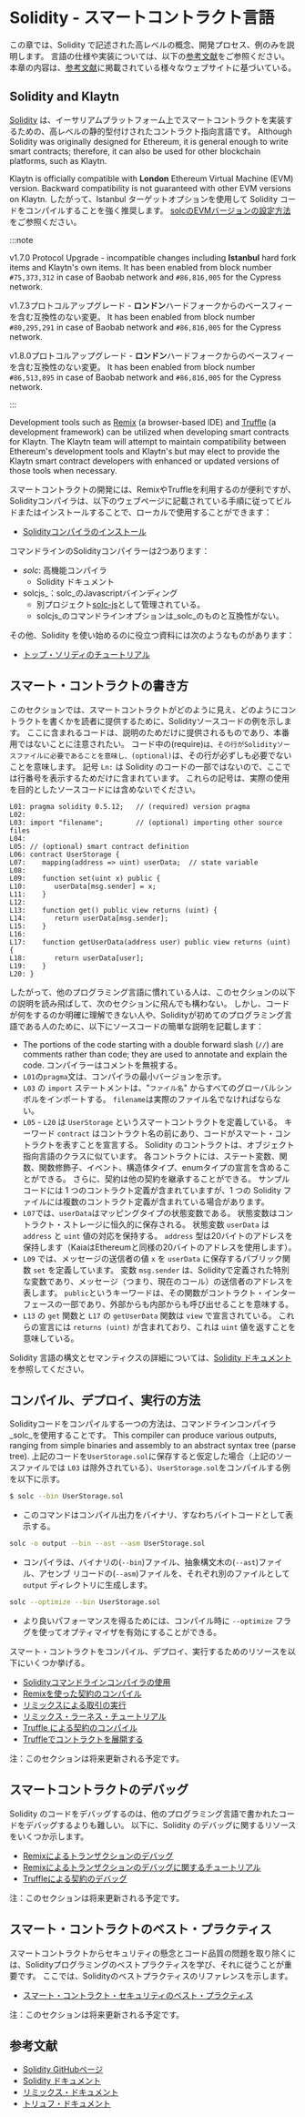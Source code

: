 # Solidity - スマートコントラクト言語

この章では、Solidity で記述された高レベルの概念、開発プロセス、例のみを説明します。 言語の仕様や実装については、以下の[参考文献](#references)をご参照ください。 本章の内容は、[参考文献](#references)に掲載されている様々なウェブサイトに基づいている。

## Solidity and Klaytn <a id="solidity-and-klaytn"></a>

[Solidity](https://github.com/ethereum/solidity) は、イーサリアムプラットフォーム上でスマートコントラクトを実装するための、高レベルの静的型付けされたコントラクト指向言語です。 Although Solidity was originally designed for Ethereum, it is general enough to write smart contracts; therefore, it can also be used for other blockchain platforms, such as Klaytn.

Klaytn is officially compatible with **London** Ethereum Virtual Machine (EVM) version. Backward compatibility is not guaranteed with other EVM versions on Klaytn. したがって、Istanbul ターゲットオプションを使用して Solidity コードをコンパイルすることを強く推奨します。 [solcのEVMバージョンの設定方法](https://solidity.readthedocs.io/en/latest/using-the-compiler.html#setting-the-evm-version-to-target)をご参照ください。

:::note

v1.7.0 Protocol Upgrade - incompatible changes including **Istanbul** hard fork items and Klaytn's own items.
It has been enabled from block number `#75,373,312` in case of Baobab network and `#86,816,005` for the Cypress network.

v1.7.3プロトコルアップグレード - **ロンドン**ハードフォークからのベースフィーを含む互換性のない変更。
It has been enabled from block number `#80,295,291` in case of Baobab network and `#86,816,005` for the Cypress network.

v1.8.0プロトコルアップグレード - **ロンドン**ハードフォークからのベースフィーを含む互換性のない変更。
It has been enabled from block number `#86,513,895` in case of Baobab network and `#86,816,005` for the Cypress network.

:::

Development tools such as [Remix](https://remix.ethereum.org/) (a browser-based IDE) and [Truffle](https://github.com/trufflesuite/truffle) (a development framework) can be utilized when developing smart contracts for Klaytn. The Klaytn team will attempt to maintain compatibility between Ethereum's development tools and Klaytn's but may elect to provide the Klaytn smart contract developers with enhanced or updated versions of those tools when necessary.

スマートコントラクトの開発には、RemixやTruffleを利用するのが便利ですが、Solidityコンパイラは、以下のウェブページに記載されている手順に従ってビルドまたはインストールすることで、ローカルで使用することができます：

- [Solidityコンパイラのインストール](https://docs.soliditylang.org/en/latest/installing-solidity.html)

コマンドラインのSolidityコンパイラーは2つあります：

- _solc_: 高機能コンパイラ
  - Solidity ドキュメント
- solcjs_：solc_のJavascriptバインディング
  - 別プロジェクト[solc-js](https://github.com/ethereum/solc-js)として管理されている。
  - solcjs_のコマンドラインオプションは_solc_のものと互換性がない。

その他、Solidity を使い始めるのに役立つ資料には次のようなものがあります：

- [トップ・ソリディのチュートリアル](https://medium.com/coinmonks/top-solidity-tutorials-4e7adcacced8)

## スマート・コントラクトの書き方<a id="how-to-write-a-smart-contract"></a>

このセクションでは、スマートコントラクトがどのように見え、どのようにコントラクトを書くかを読者に提供するために、Solidityソースコードの例を示します。 ここに含まれるコードは、説明のためだけに提供されるものであり、本番用ではないことに注意されたい。 コード中の(require)`は、その行がSolidityソースファイルに必要であることを意味し、(optional)`は、その行が必ずしも必要でないことを意味します。 記号 `Ln:` は Solidity のコードの一部ではないので、ここでは行番号を表示するためだけに含まれています。 これらの記号は、実際の使用を目的としたソースコードには含めないでください。

```text
L01: pragma solidity 0.5.12;   // (required) version pragma
L02:
L03: import "filename";        // (optional) importing other source files
L04:
L05: // (optional) smart contract definition
L06: contract UserStorage {
L07:    mapping(address => uint) userData;  // state variable
L08:
L09:    function set(uint x) public {
L10:       userData[msg.sender] = x;
L11:    }
L12:
L13:    function get() public view returns (uint) {
L14:       return userData[msg.sender];
L15:    }
L16:
L17:    function getUserData(address user) public view returns (uint) {
L18:       return userData[user];
L19:    }
L20: }
```

したがって、他のプログラミング言語に慣れている人は、このセクションの以下の説明を読み飛ばして、次のセクションに飛んでも構わない。 しかし、コードが何をするのか明確に理解できない人や、Solidityが初めてのプログラミング言語である人のために、以下にソースコードの簡単な説明を記載します：

- The portions of the code starting with a double forward slash (`//`) are comments rather than code; they are used to annotate and explain the code.  コンパイラーはコメントを無視する。
- `L01`の`pragma`文は、コンパイラの最小バージョンを示す。
- `L03` の `import` ステートメントは、"`ファイル名`" からすべてのグローバルシンボルをインポートする。 `filename`は実際のファイル名でなければならない。
- `L05` - `L20` は `UserStorage` というスマートコントラクトを定義している。  キーワード `contract` はコントラクト名の前にあり、コードがスマート・コントラクトを表すことを宣言する。  Solidity のコントラクトは、オブジェクト指向言語のクラスに似ています。  各コントラクトには、ステート変数、関数、関数修飾子、イベント、構造体タイプ、enumタイプの宣言を含めることができる。  さらに、契約は他の契約を継承することができる。  サンプルコードには 1 つのコントラクト定義が含まれていますが、1 つの Solidity ファイルには複数のコントラクト定義が含まれている場合があります。
- `L07`では、`userData`はマッピングタイプの状態変数である。  状態変数はコントラクト・ストレージに恒久的に保存される。  状態変数 `userData` は `address` と `uint` 値の対応を保持する。  `address` 型は20バイトのアドレスを保持します（KaiaはEthereumと同様の20バイトのアドレスを使用します）。
- `L09` では、メッセージの送信者の値 `x` を `userData` に保存するパブリック関数 `set` を定義しています。  変数 `msg.sender` は、Solidityで定義された特別な変数であり、メッセージ（つまり、現在のコール）の送信者のアドレスを表します。  `public`というキーワードは、その関数がコントラクト・インターフェースの一部であり、外部からも内部からも呼び出せることを意味する。
- `L13` の `get` 関数と `L17` の `getUserData` 関数は `view` で宣言されている。  これらの宣言には `returns (uint)` が含まれており、これは `uint` 値を返すことを意味している。

Solidity 言語の構文とセマンティクスの詳細については、[Solidity ドキュメント](https://docs.soliditylang.org/) を参照してください。

## コンパイル、デプロイ、実行の方法<a id="how-to-compile-deploy-and-execute"></a>

Solidityコードをコンパイルする一つの方法は、コマンドラインコンパイラ_solc_を使用することです。 This compiler can produce various outputs, ranging from simple binaries and assembly to an abstract syntax tree (parse tree). 上記のコードを`UserStorage.sol`に保存すると仮定した場合（上記のソースファイルでは `L03` は除外されている）、`UserStorage.sol`をコンパイルする例を以下に示す。

```bash
$ solc --bin UserStorage.sol
```

- このコマンドはコンパイル出力をバイナリ、すなわちバイトコードとして表示する。

```bash
solc -o output --bin --ast --asm UserStorage.sol
```

- コンパイラは、バイナリの(`--bin`)ファイル、抽象構文木の(`--ast`)ファイル、アセンブ リコードの(`--asm`)ファイルを、それぞれ別のファイルとして `output` ディレクトリに生成します。

```bash
solc --optimize --bin UserStorage.sol
```

- より良いパフォーマンスを得るためには、コンパイル時に `--optimize` フラグを使ってオプティマイザを有効にすることができる。

スマート・コントラクトをコンパイル、デプロイ、実行するためのリソースを以下にいくつか挙げる。

- [Solidityコマンドラインコンパイラの使用](https://docs.soliditylang.org/en/latest/using-the-compiler.html)
- [Remixを使った契約のコンパイル](https://remix-ide.readthedocs.io/en/stable/compile.html)
- [リミックスによる取引の実行](https://remix-ide.readthedocs.io/en/stable/run.html)
- [リミックス・ラーネス・チュートリアル](https://remix-ide.readthedocs.io/en/latest/remix_tutorials_learneth.html)
- [Truffle による契約のコンパイル](https://trufflesuite.com/docs/truffle/getting-started/compiling-contracts)
- [Truffleでコントラクトを展開する](https://trufflesuite.com/docs/truffle/getting-started/running-migrations)

注：このセクションは将来更新される予定です。

## スマートコントラクトのデバッグ<a id="debugging-smart-contracts"></a>

Solidity のコードをデバッグするのは、他のプログラミング言語で書かれたコードをデバッグするよりも難しい。 以下に、Solidity のデバッグに関するリソースをいくつか示します。

- [Remixによるトランザクションのデバッグ](https://remix-ide.readthedocs.io/en/latest/debugger.html)
- [Remixによるトランザクションのデバッグに関するチュートリアル](https://remix-ide.readthedocs.io/en/latest/tutorial_debug.html)
- [Truffleによる契約のデバッグ](https://trufflesuite.com/docs/truffle/getting-started/using-the-truffle-debugger/)

注：このセクションは将来更新される予定です。

## スマート・コントラクトのベスト・プラクティス<a id="smart-contract-best-practices"></a>

スマートコントラクトからセキュリティの懸念とコード品質の問題を取り除くには、Solidityプログラミングのベストプラクティスを学び、それに従うことが重要です。 ここでは、Solidityのベストプラクティスのリファレンスを示します。

- [スマート・コントラクト・セキュリティのベスト・プラクティス](https://github.com/ConsenSys/smart-contract-best-practices)

注：このセクションは将来更新される予定です。

## 参考文献<a id="references"></a>

- [Solidity GitHubページ](https://github.com/ethereum/solidity)
- [Solidity ドキュメント](https://solidity.readthedocs.io/en/latest/index.html)
- [リミックス・ドキュメント](https://remix-ide.readthedocs.io/en/latest/)
- [トリュフ・ドキュメント](https://trufflesuite.com/docs/truffle/)
